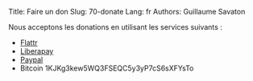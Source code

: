 Title: Faire un don
Slug: 70-donate
Lang: fr
Authors: Guillaume Savaton

Nous acceptons les donations en utilisant les services suivants&nbsp;:

* [Flattr](https://flattr.com/submit/auto?fid=4lz3lv&url=http://sozi.baierouge.fr/)
* [Liberapay](https://liberapay.com/senshu/donate)
* [Paypal](https://www.paypal.me/guillaumesavaton)
* Bitcoin 1KJKg3kew5WQ3FSEQC5y3yP7cS6sXFYsTo
